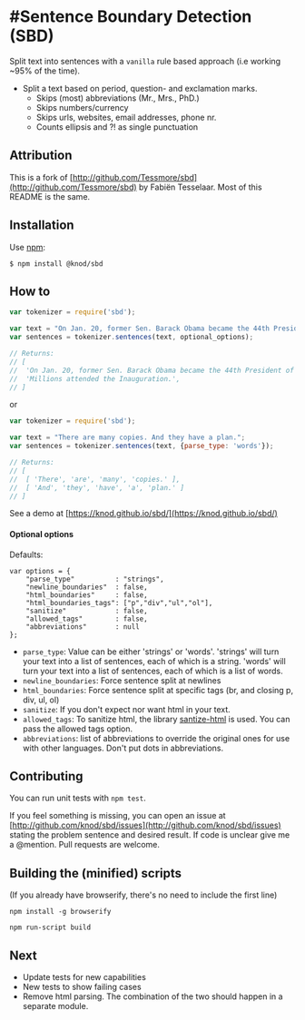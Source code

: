 #Sentence Boundary Detection (SBD)
==================

Split text into sentences with a `vanilla` rule based approach (i.e working ~95% of the time).

* Split a text based on period, question- and exclamation marks.
    * Skips (most) abbreviations (Mr., Mrs., PhD.)
    * Skips numbers/currency
    * Skips urls, websites, email addresses, phone nr.
    * Counts ellipsis and ?! as single punctuation

## Attribution
This is a fork of [http://github.com/Tessmore/sbd](http://github.com/Tessmore/sbd) by Fabiën Tesselaar. Most of this README is the same.


## Installation

Use [npm](http://npmjs.org):

    $ npm install @knod/sbd


## How to

```javascript
var tokenizer = require('sbd');

var text = "On Jan. 20, former Sen. Barack Obama became the 44th President of the U.S. Millions attended the Inauguration.";
var sentences = tokenizer.sentences(text, optional_options);

// Returns:
// [
//  'On Jan. 20, former Sen. Barack Obama became the 44th President of the U.S.',
//  'Millions attended the Inauguration.',
// ]
```

or

```javascript
var tokenizer = require('sbd');

var text = "There are many copies. And they have a plan.";
var sentences = tokenizer.sentences(text, {parse_type: 'words'});

// Returns:
// [
//  [ 'There', 'are', 'many', 'copies.' ],
//  [ 'And', 'they', 'have', 'a', 'plan.' ]
// ]
```

See a demo at [https://knod.github.io/sbd/](https://knod.github.io/sbd/)


#### Optional options

Defaults:

```
var options = {
    "parse_type"          : "strings",
    "newline_boundaries"  : false,
    "html_boundaries"     : false,
    "html_boundaries_tags": ["p","div","ul","ol"],
    "sanitize"            : false,
    "allowed_tags"        : false,
    "abbreviations"       : null
};
```

* `parse_type`: Value can be either 'strings' or 'words'. 'strings' will turn your text into a list of sentences, each of which is a string. 'words' will turn your text into a list of sentences, each of which is a list of words.
* `newline_boundaries`: Force sentence split at newlines
* `html_boundaries`: Force sentence split at specific tags (br, and closing p, div, ul, ol)
* `sanitize`: If you don't expect nor want html in your text.
* `allowed_tags`: To sanitize html, the library [santize-html](https://github.com/punkave/sanitize-html) is used. You can pass the allowed tags option.
* `abbreviations`: list of abbreviations to override the original ones for use with other languages. Don't put dots in abbreviations.



## Contributing

You can run unit tests with `npm test`.

If you feel something is missing, you can open an issue at [http://github.com/knod/sbd/issues](http://github.com/knod/sbd/issues) stating the problem sentence and desired result. If code is unclear give me a @mention. Pull requests are welcome.


## Building the (minified) scripts

(If you already have browserify, there's no need to include the first line)


```
npm install -g browserify

npm run-script build
```

## Next

* Update tests for new capabilities
* New tests to show failing cases
* Remove html parsing. The combination of the two should happen in a separate module.
